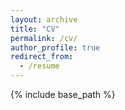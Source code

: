 ```yaml
---
layout: archive
title: "CV"
permalink: /cv/
author_profile: true
redirect_from:
  - /resume
---
```


{% include base_path %}

<html>
<body>

</body>
<script type="text/javascript">
    document.location = "alessandro-zunino.github.io/files/AZunino_Academic_CV.pdf"
</script>
</html>
